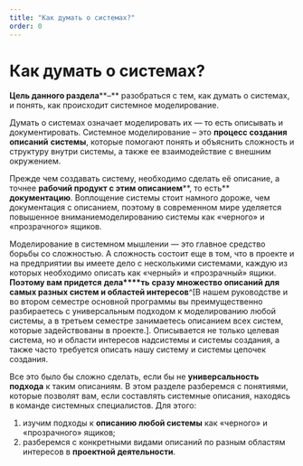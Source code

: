 ```yaml
---
title: "Как думать о системах?"
order: 0
---
```


# Как думать о системах?

**Цель данного раздела****–** разобраться с тем, как думать о системах, и понять, как происходит системное моделирование.

Думать о системах означает моделировать их — то есть описывать и документировать. Системное моделирование – это **процесс создания** **описаний** **системы**, которые помогают понять и объяснить сложность и структуру внутри системы, а также ее взаимодействие с внешним окружением.

Прежде чем создавать систему, необходимо сделать её описание, а точнее **рабочий продукт с этим описанием****, то есть** **документацию**. Воплощение системы стоит намного дороже, чем документация с описанием, поэтому в современном мире уделяется повышенное вниманиемоделированию системы как «черного» и «прозрачного» ящиков.

Моделирование в системном мышлении — это главное средство борьбы со сложностью. А сложность состоит еще в том, что в проекте и на предприятии вы имеете дело с несколькими системами, каждую из которых необходимо описать как «черный» и «прозрачный» ящики. **Поэтому вам придется** **дела****ть** **сразу множество описаний для самых разных систем и областей интересов**^[В нашем руководстве и во втором семестре основной программы вы преимущественно разбираетесь с универсальным подходом к моделированию любой системы, а в третьем семестре занимаетесь описанием всех систем, которые задействованы в проекте.]. Описывается не только целевая система, но и области интересов надсистемы и системы создания, а также часто требуется описать нашу систему и системы цепочек создания.

Все это было бы сложно сделать, если бы не **универсальность подхода** к таким описаниям. В этом разделе разберемся с понятиями, которые позволят вам, если составлять системные описания, находясь в команде системных специалистов. Для этого:

1. изучим подходы к **описанию любой системы** как «черного» и «прозрачного» ящиков;
2. разберемся с конкретными видами описаний по разным областям интересов в **проектной деятельности**.